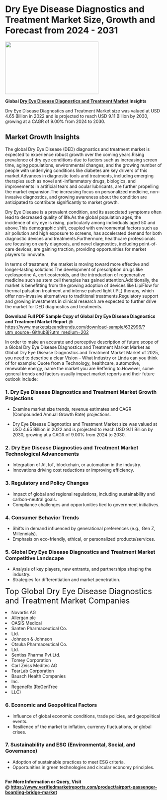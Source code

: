 <H1>Dry Eye Disease Diagnostics and Treatment Market Size, Growth and Forecast from 2024 - 2031</H1><img class="aligncenter size-medium wp-image-584254" src="https://thirdeyenews.in/wp-content/uploads/2024/09/Global-Market-Research-300x168.jpeg" alt="" width="300" height="168" /><p><strong>Global&nbsp;<a href="https://www.marketsizeandtrends.com/download-sample/632996/?utm_source=Github8j?utm_medium=202">Dry Eye Disease Diagnostics and Treatment Market</a> Insights</strong></p><p>Dry Eye Disease Diagnostics and Treatment Market size was valued at USD 4.65 Billion in 2022 and is projected to reach USD 9.11 Billion by 2030, growing at a CAGR of 9.00% from 2024 to 2030.</p><p><h2>Market Growth Insights</h2> <p>The global Dry Eye Disease (DED) diagnostics and treatment market is expected to experience robust growth over the coming years.Rising prevalence of dry eye conditions due to factors such as increasing screen time, aging populations, environmental changes, and the growing number of people with underlying conditions like diabetes are key drivers of this market.Advances in diagnostic tools and treatments, including emerging therapies such as novel anti-inflammatory drugs, biologics, and improvements in artificial tears and ocular lubricants, are further propelling the market expansion.The increasing focus on personalized medicine, non-invasive diagnostics, and growing awareness about the condition are anticipated to contribute significantly to market growth.</p> <p>Dry Eye Disease is a prevalent condition, and its associated symptoms often lead to decreased quality of life.As the global population ages, the incidence of dry eye is rising, particularly among individuals aged 50 and above.This demographic shift, coupled with environmental factors such as air pollution and high exposure to screens, has accelerated demand for both diagnostic devices and treatments.Furthermore, healthcare professionals are focusing on early diagnosis, and novel diagnostics, including point-of-care devices, are gaining traction, providing opportunities for market players to innovate.</p> <p>In terms of treatment, the market is moving toward more effective and longer-lasting solutions.The development of prescription drugs like cyclosporine A, corticosteroids, and the introduction of regenerative medicine such as stem cell therapies has gained attention.Additionally, the market is benefitting from the growing adoption of devices like LipiFlow for thermal pulsation treatment and intense pulsed light (IPL) therapy, which offer non-invasive alternatives to traditional treatments.Regulatory support and growing investments in clinical research are expected to further drive the market for DED diagnostics and treatments.</p> <p><span class=""><strong>Download Full PDF Sample Copy of Global Dry Eye Disease Diagnostics and Treatment Market Report</strong> @ <a href="https://www.marketsizeandtrends.com/download-sample/632996/?utm_source=Github8j?utm_medium=202" target="_blank">https://www.marketsizeandtrends.com/download-sample/632996/?utm_source=Github8j?utm_medium=202</a></span></p><p>In order to make an accurate and perceptive description of future scope of a Global&nbsp;Dry Eye Disease Diagnostics and Treatment Market Market as Global&nbsp;Dry Eye Disease Diagnostics and Treatment Market Market of 2025, you need to describe a clear Vision &ndash; What Industry or Linda can you think of for example: Quote from a Technology, healthcare, automotive, renewable energy, name the market you are Reffering to.However, some general trends and factors usually impact market reports and their future outlook include:</p><h3>1.&nbsp;<strong>Dry Eye Disease Diagnostics and Treatment Market Growth Projections</strong></h3><ul><li>Examine market size trends, revenue estimates and CAGR (Compounded Annual Growth Rate) projections.</li><li><p>Dry Eye Disease Diagnostics and Treatment Market size was valued at USD 4.65 Billion in 2022 and is projected to reach USD 9.11 Billion by 2030, growing at a CAGR of 9.00% from 2024 to 2030.</p></li></ul><h3>2.&nbsp;<strong>Dry Eye Disease Diagnostics and Treatment Market Technological Advancements</strong></h3><ul><li>Integration of AI, IoT, blockchain, or automation in the industry.</li><li>Innovations driving cost reductions or improving efficiency.</li></ul><h3>3.&nbsp;<strong>Regulatory and Policy Changes</strong></h3><ul><li>Impact of global and regional regulations, including sustainability and carbon-neutral goals.</li><li>Compliance challenges and opportunities tied to government initiatives.</li></ul><h3>4.&nbsp;<strong>Consumer Behavior Trends</strong></h3><ul><li>Shifts in demand influenced by generational preferences (e.g., Gen Z, Millennials).</li><li>Emphasis on eco-friendly, ethical, or personalized products/services.</li></ul><h3>5.&nbsp;<strong>Global Dry Eye Disease Diagnostics and Treatment Market Competitive Landscape</strong></h3><ul><li>Analysis of key players, new entrants, and partnerships shaping the industry.</li><li>Strategies for differentiation and market penetration.</li></ul><p data-pm-slice="1 1 []"><span style="color: inherit; font-family: inherit; font-size: 25px;">Top Global Dry Eye Disease Diagnostics and Treatment Market Companies</span></p><div class="" data-test-id=""><p><li>Novartis AG</li><li> Allergan plc</li><li> OASIS Medical</li><li> Santen Pharmaceutical Co.</li><li> Ltd.</li><li> Johnson & Johnson</li><li> Otsuka Pharmaceutical Co.</li><li> Ltd.</li><li> Sentiss Pharma Pvt.Ltd.</li><li> Tomey Corporation</li><li> Carl Zeiss Meditec AG</li><li> TearLab Corporation</li><li> Bausch Health Companies</li><li> Inc.</li><li> RegeneRx (ReGenTree</li><li> LLC)</li></p></div><h3>6.&nbsp;<strong>Economic and Geopolitical Factors</strong></h3><ul><li>Influence of global economic conditions, trade policies, and geopolitical events.</li><li>Resilience of the market to inflation, currency fluctuations, or global crises.</li></ul><h3>7.&nbsp;<strong>Sustainability and ESG (Environmental, Social, and Governance)</strong></h3><ul><li>Adoption of sustainable practices to meet ESG criteria.</li><li>Opportunities in green technologies and circular economy principles.</li></ul><h2><strong style="font-size: 14px;">For More Information or Query, Visit @&nbsp;</strong><a style="background-color: #ffffff; font-size: 14px;" href="https://www.marketsizeandtrends.com/report/dry-eye-disease-diagnostics-and-treatment-market/" target="_blank">https://www.verifiedmarketreports.com/product/airport-passenger-boarding-bridge-market</a></h2>